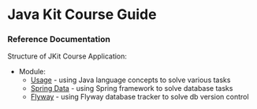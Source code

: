 # Java Kit Course Guide

### Reference Documentation
Structure of JKit Course Application:

* Module:
  * [Usage](/module/usage/readme.md) - using Java language concepts to solve various tasks
  * [Spring Data](/module/spring/data/readme.md) - using Spring framework to solve database tasks
  * [Flyway](/module/flyway/readme.md) - using Flyway database tracker to solve db version control
